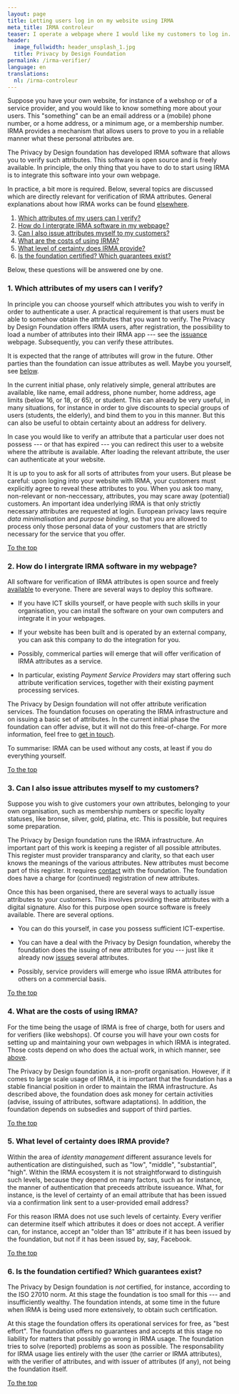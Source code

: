 ```yaml
---
layout: page
title: Letting users log in on my website using IRMA
meta_title: IRMA controleur
teaser: I operate a webpage where I would like my customers to log in. How can I do that with IRMA? What are the costs?
header:
  image_fullwidth: header_unsplash_1.jpg
  title: Privacy by Design Foundation
permalink: /irma-verifier/
language: en
translations:
  nl: /irma-controleur
---
```


<a name="top"></a>Suppose you have your own website, for instance of a
webshop or of a service provider, and you would like to know something
more about your users. This "something" can be an email address or a
(mobile) phone number, or a home address, or a minimum age, or a
membership number. IRMA provides a mechanism that allows users to
prove to you in a reliable manner what these personal attributes are.

The Privacy by Design foundation has developed IRMA software that
allows you to verify such attributes. This software is open source and
is freely available. In principle, the only thing that you have to do
to start using IRMA is to integrate this software into your own
webpage.

In practice, a bit more is required. Below, several topics are
discussed which are directly relevant for verification of IRMA
attributes. General explanations about how IRMA works can be found
[elsewhere](/irma-explanation).

 1. [Which attributes of my users can I verify?](#whichattributen)
 2. [How do I intergrate IRMA software in my webpage?](#software)
 3. [Can I also issue attributes myself to my customers?](#issue)
 4. [What are the costs of using IRMA?](#costs)
 5. [What level of certainty does IRMA provide?](#level)
 6. [Is the foundation certified? Which guarantees exist?](#certification)

Below, these questions will be answered one by one.

### <a name="whichattributen"></a>1. Which attributes of my users can I verify?

In principle you can choose yourself which attributes you wish to
verify in order to authenticate a user. A practical requirement is
that users must be able to somehow obtain the attributes that you want
to verify. The Privacy by Design Foundation offers IRMA users, after
registration, the possibility to load a number of attributes into
their IRMA app --- see the [issuance](/issuance)
webpage. Subsequently, you can verify these attributes.

It is expected that the range of attributes will grow in the future.
Other parties than the foundation can issue attributes as well.
Maybe you yourself, see [below](#issue).

In the current initial phase, only relatively simple, general
attributes are available, like name, email address, phone number, home
address, age limits (below 16, or 18, or 65), or student. This can
already be very useful, in many situations, for instance in order to
give discounts to special groups of users (students, the elderly), and
bind them to you in this manner. But this can also be useful to obtain
certainty about an address for delivery.

In case you would like to verify an attribute that a particular user
does not possess --- or that has expired --- you can redirect this
user to a website where the attribute is available. After loading the
relevant attribute, the user can authenticate at your website.

It is up to you to ask for all sorts of attributes from your users.
But please be careful: upon loging into your website with IRMA, your
customers must explicitly agree to reveal these attributes to you.
When you ask too many, non-relevant or non-neccessary, attributes, you
may scare away (potential) customers. An important idea underlying
IRMA is that only strictly necessary attributes are requested at
login. European privacy laws require *data minimalisation* and
*purpose binding*, so that you are allowed to process only those
personal data of your customers that are strictly necessary for the
service that you offer.

[To the top](#top)

### <a name="software"></a>2. How do I intergrate IRMA software in my webpage?

All software for verification of IRMA attributes is open source and
freely [available](https://credentials.github.io/) to everyone. There
are several ways to deploy this software.

 * If you have ICT skills yourself, or have people with such skills in
   your organisation, you can install the software on your own
   computers and integrate it in your webpages.

 * If your website has been built and is operated by an external
   company, you can ask this company to do the integration for you.

 * Possibly, commerical parties will emerge that will offer
   verification of IRMA attributes as a service.

 * In particular, existing *Payment Service Providers* may start
   offering such attribute verification services, together with their
   existing payment processing services.

The Privacy by Design foundation will not offer attribute verification
services. The foundation focuses on operating the IRMA infrastructure
and on issuing a basic set of attributes. In the current initial phase
the foundation can offer advise, but it will not do this
free-of-charge. For more information, feel free to [get in
touch](/contact-en).

To summarise: IRMA can be used without any costs, at least if you do
everything yourself.

[To the top](#top)

### <a name="issue"></a>3. Can I also issue attributes myself to my customers?

Suppose you wish to give customers your own attributes, belonging to
your own organisation, such as membership numbers or specific loyalty
statuses, like bronse, silver, gold, platina, etc. This is possible,
but requires some preparation.

The Privacy by Design foundation runs the IRMA infrastructure. An
important part of this work is keeping a register of all possible
attributes. This register must provider transparancy and clarity,
so that each user knows the meanings of the various attributes.
New attributes must become part of this register. It requires
[contact](/contact-en) with the foundation. The foundation does have
a charge for (continued) registration of new attributes.

Once this has been organised, there are several ways to actually issue
attributes to your customers. This involves providing these attributes
with a digital signature. Also for this purpose open source software
is freely available. There are several options.

 * You can do this yourself, in case you possess sufficient
   ICT-expertise.

 * You can have a deal with the Privacy by Design foundation, whereby
   the foundation does the issuing of new attributes for you --- just
   like it already now [issues](/issuance) several attributes.

 * Possibly, service providers will emerge who issue IRMA attributes
   for others on a commercial basis.

[To the top](#top)


### <a name="costs"></a>4. What are the costs of using IRMA?

For the time being the usage of IRMA is free of charge, both for users
and for verifiers (like webshops). Of course you will have your own
costs for setting up and maintaining your own webpages in which IRMA
is integrated. Those costs depend on who does the actual work, in
which manner, see [above](#software).

The Privacy by Design foundation is a non-profit
organisation. However, if it comes to large scale usage of IRMA, it is
important that the foundation has a stable financial position in order
to maintain the IRMA infrastructure. As described above, the
foundation does ask money for certain activities (advise, issuing of
attributes, software adaptations). In addition, the foundation depends
on subsedies and support of third parties.

[To the top](#top)


### <a name="level"></a>5. What level of certainty does IRMA provide?

Within the area of *identity management* different assurance levels
for authentication are distinguished, such as "low", "middle",
"substantial", "high". Within the IRMA ecosystem it is not
straightforward to distinguish such levels, because they depend on
many factors, such as for instance, the manner of authentication that
preceeds attribute issueance. What, for instance, is the level of
certainty of an email attribute that has been issued via a
confirmation link sent to a user-provided email address?

For this reason IRMA does not use such levels of certainty. Every
verifier can determine itself which attributes it does or does not
accept. A verifier can, for instance, accept an "older than 18"
attribute if it has been issued by the foundation, but not if it has
been issued by, say, Facebook.

[To the top](#top)


### <a name="certification"></a>6. Is the foundation certified? Which guarantees exist?

The Privacy by Design foundation is *not* certified, for instance,
according to the ISO 27010 norm. At this stage the foundation is too
small for this --- and insufficiently wealthy. The foundation intends,
at some time in the future when IRMA is being used more extensively,
to obtain such certification.

At this stage the foundation offers its operational services for free,
as "best effort". The foundation offers no guarantees and accepts at
this stage no liability for matters that possibly go wrong in IRMA
usage. The foundation tries to solve (reported) problems as soon as
possible. The responsability for IRMA usage lies entirely with the
user (the carrier or IRMA attributes), with the verifier of
attributes, and with issuer of attributes (if any), not being the
foundation itself.

[To the top](#top)
